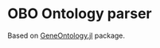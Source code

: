 # OBO Ontology parser
Based on [GeneOntology.jl](https://github.com/bicycle1885/GeneOntology.jl) package.
